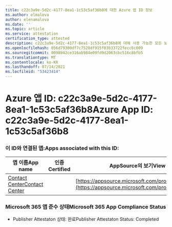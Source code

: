```yaml
---
title: c22c3a9e-5d2c-4177-8ea1-1c53c5af36b8에 대한 Azure 앱 ID 정보
ms.author: elmalova
author: elenamalova
ms.date: ''
ms.topic: article
ms.service: attestation
certification_type: attested
description: c22c3a9e-5d2c-4177-8ea1-1c53c5af36b8에 대해 사용 가능한 모든 보안 및 규정 준수 정보입니다.
ms.openlocfilehash: 056d79300df7c7528df915f83b33722fecc6c009
ms.sourcegitcommit: 0098942ce316ab984e09fd9d2063cbc516c8bfb5
ms.translationtype: MT
ms.contentlocale: ko-KR
ms.lasthandoff: 07/14/2021
ms.locfileid: "53423414"
---
```

# <a name="azure-app-id-c22c3a9e-5d2c-4177-8ea1-1c53c5af36b8"></a><span data-ttu-id="022a6-103">Azure 앱 ID: c22c3a9e-5d2c-4177-8ea1-1c53c5af36b8</span><span class="sxs-lookup"><span data-stu-id="022a6-103">Azure App ID: c22c3a9e-5d2c-4177-8ea1-1c53c5af36b8</span></span>


### <a name="apps-associated-with-this-id"></a><span data-ttu-id="022a6-104">이 ID와 연결된 앱:</span><span class="sxs-lookup"><span data-stu-id="022a6-104">Apps associated with this ID:</span></span>
| <span data-ttu-id="022a6-105">**앱 이름**</span><span class="sxs-lookup"><span data-stu-id="022a6-105">**App name**</span></span> | <span data-ttu-id="022a6-106">**인증**</span><span class="sxs-lookup"><span data-stu-id="022a6-106">**Certified**</span></span> | <span data-ttu-id="022a6-107">**AppSource의 보기**</span><span class="sxs-lookup"><span data-stu-id="022a6-107">**View in AppSource**</span></span> |
|-|-|-|
| [<span data-ttu-id="022a6-108">Contact Center</span><span class="sxs-lookup"><span data-stu-id="022a6-108">Contact Center</span></span>](https://docs.microsoft.com/en-us/microsoft-365-app-certification/forward/WA200001428) |  | [https://appsource.microsoft.com/product/office/WA200001428](https://appsource.microsoft.com/product/office/WA200001428) |

### <a name="microsoft-365-app-compliance-status"></a><span data-ttu-id="022a6-109">Microsoft 365 앱 준수 상태</span><span class="sxs-lookup"><span data-stu-id="022a6-109">Microsoft 365 App Compliance Status</span></span>
- <span data-ttu-id="022a6-110">Publisher Attestaton 상태: 완료</span><span class="sxs-lookup"><span data-stu-id="022a6-110">Publisher Attestaton Status: Completed</span></span>
